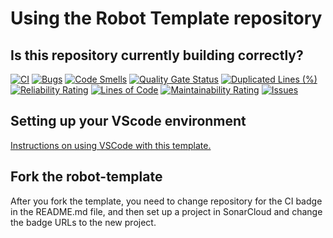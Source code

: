 # Using the Robot Template repository

## Is this repository currently building correctly?
<!---
See https://docs.github.com/en/actions/monitoring-and-troubleshooting-workflows/adding-a-workflow-status-badge
for details on how to update the badge. The general format for the badge is
https://github.com/<OWNER>/<REPOSITORY>/actions/workflows/<WORKFLOW_FILE>/badge.svg

Be sure to change this when forking or renaming.
-->
[![CI][github-CI-badge]][github-CI]
[![Bugs][sonar-bugs]][sonar-project]
[![Code Smells][sonar-code-smells]][sonar-project]
[![Quality Gate Status][sonar-quality-gate]][sonar-project]
[![Duplicated Lines (%)][sonar-duplicated-lines]][sonar-project]
[![Reliability Rating][sonar-reliability-rating]][sonar-project]
[![Lines of Code][sonar-lines-of-code]][sonar-project]
[![Maintainability Rating][sonar-maintainability-rating]][sonar-project]
[![Issues][issues-image]][issues-url]

## Setting up your VScode environment

[Instructions on using VSCode with this template.](Docs/VSCode.md)

## Fork the robot-template

After you fork the template, you need to change repository for the CI badge in the README.md file,
and then set up a project in SonarCloud and change the badge URLs to the new project.

[github-CI-badge]: https://github.com/ToughTechs151/Experiment/actions/workflows/main.yml/badge.svg
[github-CI]: https://github.com/ToughTechs151/Experiment/actions/workflows/main.yml
[sonar-project]: https://sonarcloud.io/summary/new_code?id=ToughTechs151_Experiment
[sonar-bugs]: https://sonarcloud.io/api/project_badges/measure?project=ToughTechs151_Experiment&metric=bugs
[sonar-code-smells]: https://sonarcloud.io/api/project_badges/measure?project=ToughTechs151_Experiment&metric=code_smells
[sonar-quality-gate]: https://sonarcloud.io/api/project_badges/measure?project=ToughTechs151_Experiment&metric=alert_status
[sonar-duplicated-lines]: https://sonarcloud.io/api/project_badges/measure?project=ToughTechs151_Experiment&metric=duplicated_lines_density
[sonar-reliability-rating]: https://sonarcloud.io/api/project_badges/measure?project=ToughTechs151_Experiment&metric=reliability_rating
[sonar-lines-of-code]: https://sonarcloud.io/api/project_badges/measure?project=ToughTechs151_Experiment&metric=ncloc
[sonar-maintainability-rating]: https://sonarcloud.io/api/project_badges/measure?project=ToughTechs151_Experiment&metric=sqale_rating
[issues-image]: https://img.shields.io/github/issues-raw/ToughTechs151/Experiment.svg
[issues-url]: https://github.com/ToughTechs151/Experiment/issues
